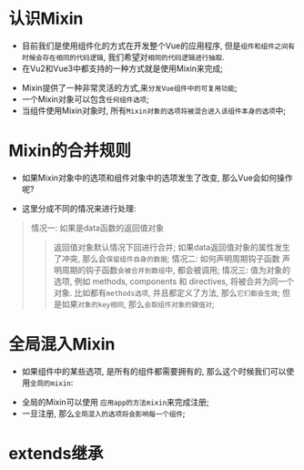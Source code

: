 # 认识Mixin
* 目前我们是使用组件化的方式在开发整个Vue的应用程序, 但是`组件和组件之间有时候会存在相同的代码逻辑`, 我们希望对`相同的代码逻辑进行抽取`.
* 在Vu2和Vue3中都支持的一种方式就是使用Mixin来完成;
- Mixin提供了一种非常灵活的方式,来`分发Vue组件中的可复用功能`;
- 一个Mixin对象可以包含`任何组件选项`;
- 当组件使用Mixin对象时, 所有`Mixin对象的选项将被混合进入该组件本身的选项`中;

# Mixin的合并规则
* 如果Mixin对象中的选项和组件对象中的选项发生了改变, 那么Vue会如何操作呢?  
- 这里分成不同的情况来进行处理: 
> 情况一: 如果是data函数的返回值对象
>> 返回值对象默认情况下回进行合并;
>> 如果data返回值对象的属性发生了冲突, 那么会`保留组件自身的数据`;
> 情况二: 如何声明周期钩子函数
>> 声明周期的钩子函数`会被合并到数组`中, 都会被调用;
> 情况三: 值为对象的选项, 例如 methods, components 和 directives, 将被合并为同一个对象.
>> 比如都有`methods选项`, 并且都定义了方法, 那么`它们都会生效`;
>> 但是如果`对象的key相同`, 那么`会取组件对象的键值对`;

# 全局混入Mixin
* 如果组件中的某些选项, 是所有的组件都需要拥有的, 那么这个时候我们可以使用`全局的mixin`:
- 全局的Mixin可以使用 `应用app的方法mixin`来完成注册;
- 一旦注册, 那么`全局混入的选项将会影响每一个组件`;

# extends继承